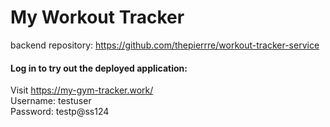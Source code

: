 # My Workout Tracker

backend repository: https://github.com/thepierrre/workout-tracker-service

#### Log in to try out the deployed application:

Visit https://my-gym-tracker.work/ <br />
Username: testuser <br />
Password: testp@ss124
